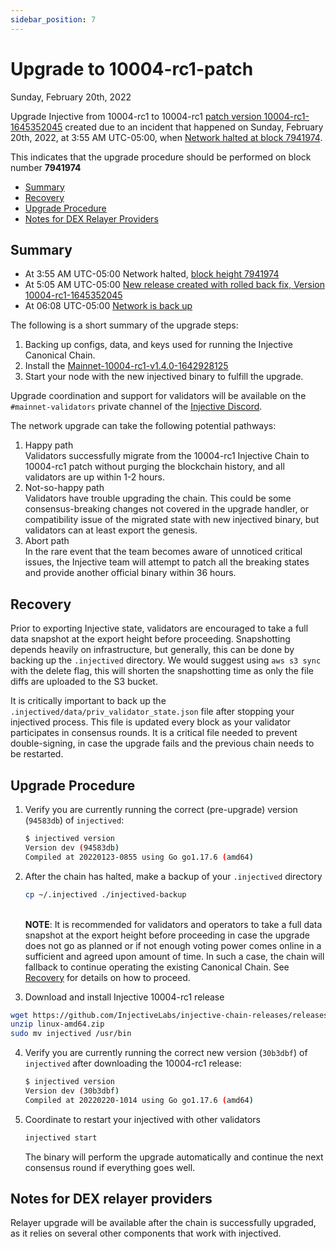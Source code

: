 ```yaml
---
sidebar_position: 7
---
```


# Upgrade to 10004-rc1-patch

Sunday, February 20th, 2022

Upgrade Injective from 10004-rc1 to 10004-rc1 [patch version 10004-rc1-1645352045](https://github.com/InjectiveLabs/injective-chain-releases/releases/tag/v1.4.0-1645352045) created due to an incident that happened on Sunday, February 20th, 2022, at 3:55 AM UTC-05:00, when [Network halted at block 7941974](https://explorer.injective.network/block/7941974).

This indicates that the upgrade procedure should be performed on block number **7941974**

* [Summary](#summary)
* [Recovery](#recovery)
* [Upgrade Procedure](#upgrade-procedure)
* [Notes for DEX Relayer Providers](#notes-for-dex-relayer-providers)

## Summary

* At 3:55 AM UTC-05:00 Network halted, [block height 7941974](https://explorer.injective.network/block/7941974)
* At 5:05 AM UTC-05:00 [New release created with rolled back fix, Version 10004-rc1-1645352045](https://github.com/InjectiveLabs/injective-chain-releases/releases/tag/v1.4.0-1645352045)
* At 06:08 UTC-05:00 [Network is back up](https://explorer.injective.network/block/7941975)

The following is a short summary of the upgrade steps:

1. Backing up configs, data, and keys used for running the Injective Canonical Chain.
2. Install the [Mainnet-10004-rc1-v1.4.0-1642928125](https://github.com/InjectiveLabs/injective-chain-releases/releases/tag/v1.4.0-1645352045)
3. Start your node with the new injectived binary to fulfill the upgrade.

Upgrade coordination and support for validators will be available on the `#mainnet-validators` private channel of the [Injective Discord](https://discord.gg/injective).

The network upgrade can take the following potential pathways:

1. Happy path\
   Validators successfully migrate from the 10004-rc1 Injective Chain to 10004-rc1 patch without purging the blockchain history, and all validators are up within 1-2 hours.
2. Not-so-happy path\
   Validators have trouble upgrading the chain. This could be some consensus-breaking changes not covered in the upgrade handler, or compatibility issue of the migrated state with new injectived binary, but validators can at least export the genesis.
3. Abort path\
   In the rare event that the team becomes aware of unnoticed critical issues, the Injective team will attempt to patch all the breaking states and provide another official binary within 36 hours.

## Recovery

Prior to exporting Injective state, validators are encouraged to take a full data snapshot at the export height before proceeding. Snapshotting depends heavily on infrastructure, but generally, this can be done by backing up the `.injectived` directory. We would suggest using `aws s3 sync` with the delete flag, this will shorten the snapshotting time as only the file diffs are uploaded to the S3 bucket.

It is critically important to back up the `.injectived/data/priv_validator_state.json` file after stopping your injectived process. This file is updated every block as your validator participates in consensus rounds. It is a critical file needed to prevent double-signing, in case the upgrade fails and the previous chain needs to be restarted.

## Upgrade Procedure

1.  Verify you are currently running the correct (pre-upgrade) version (`94583db`) of `injectived`:

    ```bash
    $ injectived version
    Version dev (94583db)
    Compiled at 20220123-0855 using Go go1.17.6 (amd64)
    ```
2.  After the chain has halted, make a backup of your `.injectived` directory

    ```bash
    cp ~/.injectived ./injectived-backup
    ```

    \
    **NOTE**: It is recommended for validators and operators to take a full data snapshot at the export height before proceeding in case the upgrade does not go as planned or if not enough voting power comes online in a sufficient and agreed upon amount of time. In such a case, the chain will fallback to continue operating the existing Canonical Chain. See [Recovery](#recovery) for details on how to proceed.
3. Download and install Injective 10004-rc1 release

```bash
wget https://github.com/InjectiveLabs/injective-chain-releases/releases/download/v1.4.0-1645352045/linux-amd64.zip
unzip linux-amd64.zip
sudo mv injectived /usr/bin
```

4.  Verify you are currently running the correct new version (`30b3dbf`) of `injectived` after downloading the 10004-rc1 release:

    ```bash
    $ injectived version
    Version dev (30b3dbf)
    Compiled at 20220220-1014 using Go go1.17.6 (amd64)
    ```
5.  Coordinate to restart your injectived with other validators

    ```bash
    injectived start
    ```

    The binary will perform the upgrade automatically and continue the next consensus round if everything goes well.

## Notes for DEX relayer providers

Relayer upgrade will be available after the chain is successfully upgraded, as it relies on several other components that work with injectived.
